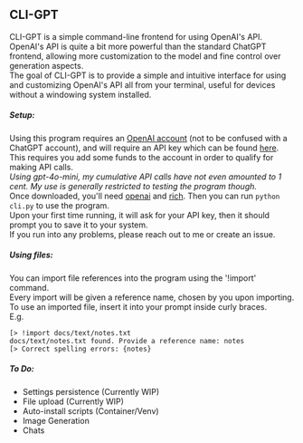 ## CLI-GPT
CLI-GPT is a simple command-line frontend for using OpenAI's API.  
OpenAI's API is quite a bit more powerful than the standard ChatGPT frontend, allowing more customization to the model and fine control over generation aspects.  
The goal of CLI-GPT is to provide a simple and intuitive interface for using and customizing OpenAI's API all from your terminal, useful for devices without a windowing system installed.
##### Setup:
Using this program requires an [OpenAI account](https://platform.openai.com/) (not to be confused with a ChatGPT account), and will require an API key which can be found [here](https://platform.openai.com/api-keys). This requires you add some funds to the account in order to qualify for making API calls.  
*Using gpt-4o-mini, my cumulative API calls have not even amounted to 1 cent. My use is generally restricted to testing the program though.*  
Once downloaded, you'll need [openai](https://pypi.org/project/openai/) and [rich](https://pypi.org/project/rich/). Then you can run ```python cli.py``` to use the program.  
Upon your first time running, it will ask for your API key, then it should prompt you to save it to your system.  
If you run into any problems, please reach out to me or create an issue.  
##### Using files:
You can import file references into the program using the '!import' command.  
Every import will be given a reference name, chosen by you upon importing.  
To use an imported file, insert it into your prompt inside curly braces.  
E.g.  
```
[> !import docs/text/notes.txt
docs/text/notes.txt found. Provide a reference name: notes
[> Correct spelling errors: {notes} 
```  
##### To Do:
- Settings persistence (Currently WIP)
- File upload (Currently WIP)
- Auto-install scripts (Container/Venv)
- Image Generation
- Chats
